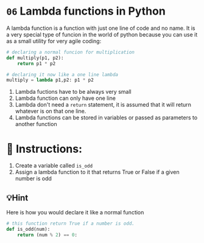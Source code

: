 # `06` Lambda functions in Python

A lambda function is a function with just one line of code and no name.
It is a very special type of funcion in the world of python because you can use it as a small utility for very agile coding:

```python
# declaring a normal funcion for multiplication
def multiply(p1, p2):
    return p1 * p2

# declaring it now like a one line lambda
multiply = lambda p1,p2: p1 * p2
```

1. Lambda fuctions have to be always very small
2. Lambda function can only have one line
3. Lambda don't need a `return` statement, it is assumed that it will return whatever is on that one line.
4. Lambda functions can be stored in variables or passed as parameters to another function

# 📝 Instructions:

1. Create a variable called `is_odd`
2. Assign a lambda function to it that returns True or False if a given number is odd

## 💡Hint

Here is how you would declare it like a normal function

```python
# this function return True if a number is odd.
def is_odd(num):
    return (num % 2) == 0:
```
 